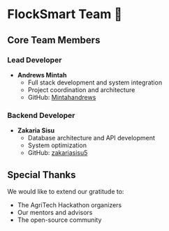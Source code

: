 # FlockSmart Team 🐔

## Core Team Members

### Lead Developer
- **Andrews Mintah**
  - Full stack development and system integration
  - Project coordination and architecture
  - GitHub: [Mintahandrews](https://github.com/Mintahandrews)

### Backend Developer
- **Zakaria Sisu**
  - Database architecture and API development
  - System optimization
  - GitHub: [zakariasisu5](https://github.com/zakariasisu5)

## Special Thanks

We would like to extend our gratitude to:
- The AgriTech Hackathon organizers
- Our mentors and advisors
- The open-source community